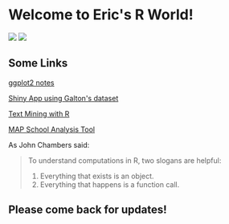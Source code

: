 # Welcome to Eric's R World!

![](http://d3gnp09177mxuh.cloudfront.net/tech-page-images/r.png) ![](https://www.rstudio.com/wp-content/uploads/2015/10/r-packages.png)

## Some Links

[ggplot2 notes](https://privefl.github.io/R-presentation/ggplot2.html#1)

[Shiny App using Galton's dataset](https://eleakin.shinyapps.io/DDP3/)

[Text Mining with R](http://tidytextmining.com/)

[MAP School Analysis Tool](https://grahampicard.shinyapps.io/shinydashboard-map/)

As John Chambers said:
>To understand computations in R, two slogans are helpful:  
>1. Everything that exists is an object. 
>2. Everything that happens is a function call.

## Please come back for updates!
